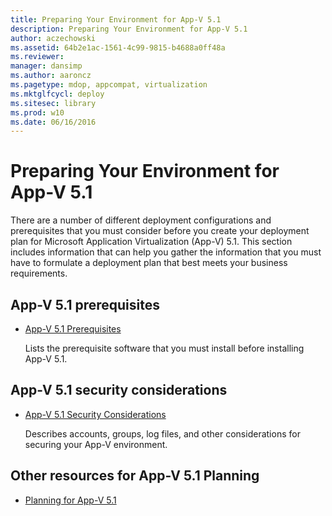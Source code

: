 ```yaml
---
title: Preparing Your Environment for App-V 5.1
description: Preparing Your Environment for App-V 5.1
author: aczechowski
ms.assetid: 64b2e1ac-1561-4c99-9815-b4688a0ff48a
ms.reviewer: 
manager: dansimp
ms.author: aaroncz
ms.pagetype: mdop, appcompat, virtualization
ms.mktglfcycl: deploy
ms.sitesec: library
ms.prod: w10
ms.date: 06/16/2016
---
```



# Preparing Your Environment for App-V 5.1


There are a number of different deployment configurations and prerequisites that you must consider before you create your deployment plan for Microsoft Application Virtualization (App-V) 5.1. This section includes information that can help you gather the information that you must have to formulate a deployment plan that best meets your business requirements.

## App-V 5.1 prerequisites


-   [App-V 5.1 Prerequisites](app-v-51-prerequisites.md)

    Lists the prerequisite software that you must install before installing App-V 5.1.

## App-V 5.1 security considerations


-   [App-V 5.1 Security Considerations](app-v-51-security-considerations.md)

    Describes accounts, groups, log files, and other considerations for securing your App-V environment.






## <a href="" id="other-resources-for-app-v-5-1-planning-"></a>Other resources for App-V 5.1 Planning


-   [Planning for App-V 5.1](planning-for-app-v-51.md)

 

 






